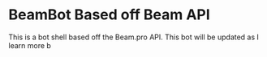# BeamBot Based off Beam API
This is a bot shell based off the Beam.pro API. This bot will be updated as I learn more b
